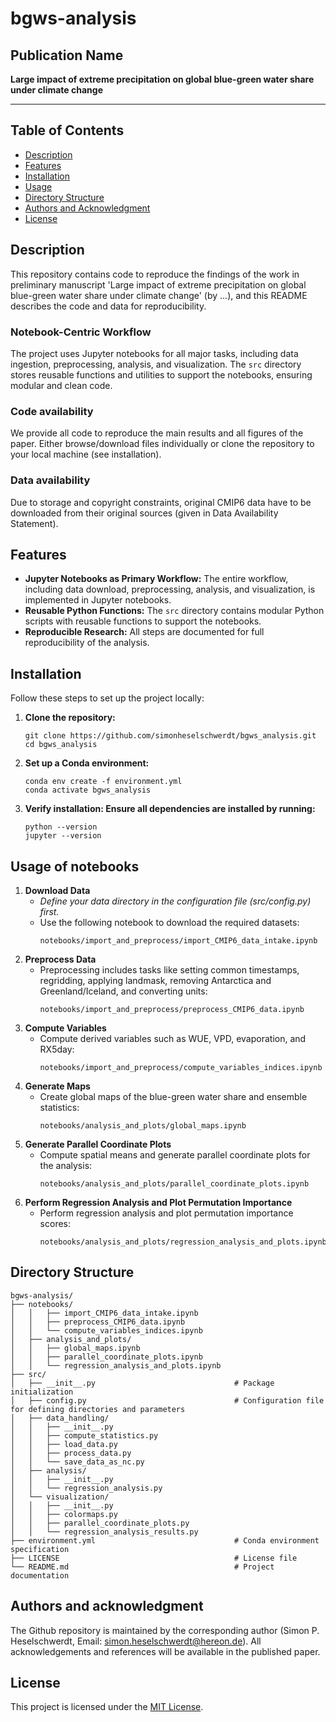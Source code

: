 # **bgws-analysis**

## **Publication Name**
**Large impact of extreme precipitation on global blue-green water share under climate change**

---

## Table of Contents

- [Description](#description)
- [Features](#features)
- [Installation](#installation)
- [Usage](#usage)
- [Directory Structure](#directory-structure)
- [Authors and Acknowledgment](#authors-and-acknowledgment)
- [License](#license)

## Description
This repository contains code to reproduce the findings of the work in preliminary manuscript 'Large impact of extreme precipitation on global blue-green water share under climate change' (by ...), and this README describes the code and data for reproducibility.

### **Notebook-Centric Workflow**
The project uses Jupyter notebooks for all major tasks, including data ingestion, preprocessing, analysis, and visualization. The `src` directory stores reusable functions and utilities to support the notebooks, ensuring modular and clean code.

### **Code availability**
We provide all code to reproduce the main results and all figures of the paper. Either browse/download files individually or clone the repository to your local machine (see installation). 

### **Data availability** 
Due to storage and copyright constraints, original CMIP6 data have to be downloaded from their original sources (given in Data Availability Statement).

## Features

- **Jupyter Notebooks as Primary Workflow:** The entire workflow, including data download, preprocessing, analysis, and visualization, is implemented in Jupyter notebooks.
- **Reusable Python Functions:** The `src` directory contains modular Python scripts with reusable functions to support the notebooks.
- **Reproducible Research:** All steps are documented for full reproducibility of the analysis.

## Installation

Follow these steps to set up the project locally:

1. **Clone the repository:**
   ```plaintext
   git clone https://github.com/simonheselschwerdt/bgws_analysis.git
   cd bgws_analysis
   ```
2. **Set up a Conda environment:**
   ```plaintext
   conda env create -f environment.yml
   conda activate bgws_analysis
   ```
3. **Verify installation: Ensure all dependencies are installed by running:**
   ```plaintext
   python --version
   jupyter --version
   ```
## Usage of notebooks

1. **Download Data**
   - *Define your data directory in the configuration file (src/config.py) first.*
   - Use the following notebook to download the required datasets:
     ```plaintext
     notebooks/import_and_preprocess/import_CMIP6_data_intake.ipynb
     ```
3. **Preprocess Data**
   - Preprocessing includes tasks like setting common timestamps, regridding, applying landmask, removing Antarctica and Greenland/Iceland, and converting units:
     ```plaintext
     notebooks/import_and_preprocess/preprocess_CMIP6_data.ipynb
     ```
4. **Compute Variables**
   - Compute derived variables such as WUE, VPD, evaporation, and RX5day:
     ```plaintext
     notebooks/import_and_preprocess/compute_variables_indices.ipynb
     ```
5. **Generate Maps**
   - Create global maps of the blue-green water share and ensemble statistics:
     ```plaintext 
     notebooks/analysis_and_plots/global_maps.ipynb
     ```
6. **Generate Parallel Coordinate Plots**
   - Compute spatial means and generate parallel coordinate plots for the analysis:
     ```plaintext
     notebooks/analysis_and_plots/parallel_coordinate_plots.ipynb
     ```
8. **Perform Regression Analysis and Plot Permutation Importance**
   - Perform regression analysis and plot permutation importance scores:
     ```plaintext
     notebooks/analysis_and_plots/regression_analysis_and_plots.ipynb
     ```

## Directory Structure

```plaintext
bgws-analysis/
├── notebooks/                                      
│   │   ├── import_CMIP6_data_intake.ipynb            
│   │   ├── preprocess_CMIP6_data.ipynb
│   │   └── compute_variables_indices.ipynb
│   ├── analysis_and_plots/     
│   │   ├── global_maps.ipynb
│   │   ├── parallel_coordinate_plots.ipynb
│   │   └── regression_analysis_and_plots.ipynb
├── src/                                            
│   ├── __init__.py                               # Package initialization
│   ├── config.py                                 # Configuration file for defining directories and parameters
│   ├── data_handling/
│   │   ├── __init__.py 
│   │   ├── compute_statistics.py        
│   │   ├── load_data.py
│   │   ├── process_data.py
│   │   └── save_data_as_nc.py
│   ├── analysis/        
│   │   ├── __init__.py 
│   │   └── regression_analysis.py
│   └── visualization/ 
│   │   ├── __init__.py 
│   │   ├── colormaps.py        
│   │   ├── parallel_coordinate_plots.py
│   │   └── regression_analysis_results.py
├── environment.yml                               # Conda environment specification
├── LICENSE                                       # License file
└── README.md                                     # Project documentation
```            

## Authors and acknowledgment
The Github repository is maintained by the corresponding author (Simon P. Heselschwerdt, Email: [simon.heselschwerdt@hereon.de](mailto:simon.heselschwerdt@hereon.de)). 
All acknowledgements and references will be available in the published paper.

## License
This project is licensed under the [MIT License](LICENSE).
